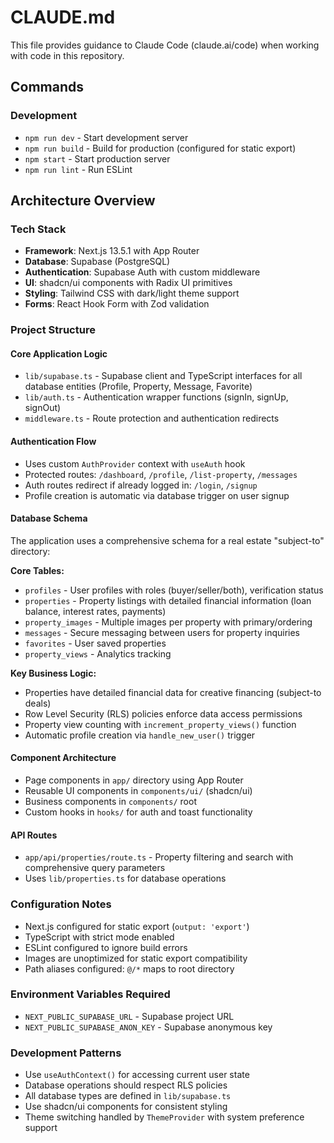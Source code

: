 # CLAUDE.md

This file provides guidance to Claude Code (claude.ai/code) when working with code in this repository.

## Commands

### Development
- `npm run dev` - Start development server
- `npm run build` - Build for production (configured for static export)
- `npm start` - Start production server
- `npm run lint` - Run ESLint

## Architecture Overview

### Tech Stack
- **Framework**: Next.js 13.5.1 with App Router
- **Database**: Supabase (PostgreSQL)
- **Authentication**: Supabase Auth with custom middleware
- **UI**: shadcn/ui components with Radix UI primitives
- **Styling**: Tailwind CSS with dark/light theme support
- **Forms**: React Hook Form with Zod validation

### Project Structure

#### Core Application Logic
- `lib/supabase.ts` - Supabase client and TypeScript interfaces for all database entities (Profile, Property, Message, Favorite)
- `lib/auth.ts` - Authentication wrapper functions (signIn, signUp, signOut)
- `middleware.ts` - Route protection and authentication redirects

#### Authentication Flow
- Uses custom `AuthProvider` context with `useAuth` hook
- Protected routes: `/dashboard`, `/profile`, `/list-property`, `/messages`
- Auth routes redirect if already logged in: `/login`, `/signup`
- Profile creation is automatic via database trigger on user signup

#### Database Schema
The application uses a comprehensive schema for a real estate "subject-to" directory:

**Core Tables:**
- `profiles` - User profiles with roles (buyer/seller/both), verification status
- `properties` - Property listings with detailed financial information (loan balance, interest rates, payments)
- `property_images` - Multiple images per property with primary/ordering
- `messages` - Secure messaging between users for property inquiries
- `favorites` - User saved properties
- `property_views` - Analytics tracking

**Key Business Logic:**
- Properties have detailed financial data for creative financing (subject-to deals)
- Row Level Security (RLS) policies enforce data access permissions
- Property view counting with `increment_property_views()` function
- Automatic profile creation via `handle_new_user()` trigger

#### Component Architecture
- Page components in `app/` directory using App Router
- Reusable UI components in `components/ui/` (shadcn/ui)
- Business components in `components/` root
- Custom hooks in `hooks/` for auth and toast functionality

#### API Routes
- `app/api/properties/route.ts` - Property filtering and search with comprehensive query parameters
- Uses `lib/properties.ts` for database operations

### Configuration Notes
- Next.js configured for static export (`output: 'export'`)
- TypeScript with strict mode enabled
- ESLint configured to ignore build errors
- Images are unoptimized for static export compatibility
- Path aliases configured: `@/*` maps to root directory

### Environment Variables Required
- `NEXT_PUBLIC_SUPABASE_URL` - Supabase project URL
- `NEXT_PUBLIC_SUPABASE_ANON_KEY` - Supabase anonymous key

### Development Patterns
- Use `useAuthContext()` for accessing current user state
- Database operations should respect RLS policies
- All database types are defined in `lib/supabase.ts`
- Use shadcn/ui components for consistent styling
- Theme switching handled by `ThemeProvider` with system preference support